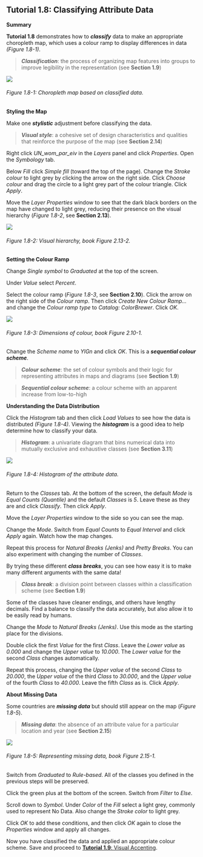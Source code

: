 ## Tutorial 1.8: Classifying Attribute Data

**Summary**

**Tutorial 1.8** demonstrates how to ***classify*** data to make an appropriate choropleth map, which uses a colour ramp to display differences in data *(Figure 1.8-1)*. 

> ***Classification***: the process of organizing map features into groups to improve legibility in the representation (see **Section 1.9**)

![](1.8_Classify_Data_images/image_0.png)

###### Figure 1.8-1: Choropleth map based on classified data.

**Styling the Map**

Make one ***stylistic*** adjustment before classifying the data. 

> ***Visual style***: a cohesive set of design characteristics and qualities that reinforce the purpose of the map (see **Section 2.14**)

Right click *UN_wom_par_eiv* in the *Layers* panel and click *Properties*. Open the *Symbology* tab.

Below *Fill* click *Simple fill* (toward the top of the page). Change the *Stroke colour* to light grey by clicking the arrow on the right side. Click *Choose colour* and drag the circle to a light grey part of the colour triangle. Click *Apply*.

Move the *Layer Properties* window to see that the dark black borders on the map have changed to light grey, reducing their presence on the visual hierarchy (*Figure 1.8-2*, see **Section 2.13**).

![](1.8_Classify_Data_images/image_1.png)

###### Figure 1.8-2: Visual hierarchy, book Figure 2.13-2.

**Setting the Colour Ramp**

Change *Single symbol* to *Graduated* at the top of the screen.

Under *Value* select *Percent*.

Select the colour ramp (*Figure 1.8-3*, see **Section 2.10**). Click the arrow on the right side of the *Colour ramp*. Then click *Create New Colour Ramp…* and change the *Colour ramp type* to *Catalog: ColorBrewer*. Click *OK*. 

![](1.8_Classify_Data_images/image_2.png)

###### Figure 1.8-3: Dimensions of colour, book Figure 2.10-1.

Change the *Scheme name* to *YlGn* and click *OK*. This is a ***sequential colour scheme***.

> ***Colour scheme***: the set of colour symbols and their logic for representing attributes in maps and diagrams (see **Section 1.9**)

> ***Sequential colour scheme***: a colour scheme with an apparent increase from low-to-high

**Understanding the Data Distribution**

Click the *Histogram* tab and then click *Load Values* to see how the data is distributed *(Figure 1.8-4)*. Viewing the ***histogram*** is a good idea to help determine how to classify your data.

> ***Histogram***: a univariate diagram that bins numerical data into mutually exclusive and exhaustive classes (see **Section 3.11**)

![](1.8_Classify_Data_images/image_3.png)

###### Figure 1.8-4: Histogram of the attribute data.

Return to the *Classes* tab. At the bottom of the screen, the default *Mode* is *Equal Counts (Quantile)* and the default *Classes* is *5*. Leave these as they are and click *Classify*. Then click *Apply*.

Move the *Layer Properties* window to the side so you can see the map.

Change the *Mode*. Switch from *Equal Counts* to *Equal Interval* and click *Apply* again. Watch how the map changes.

Repeat this process for *Natural Breaks (Jenks)* and *Pretty Breaks*. You can also experiment with changing the number of *Classes*.

By trying these different ***class breaks***, you can see how easy it is to make many different arguments with the same data!

> ***Class break***: a division point between classes within a classification scheme (see **Section 1.9**)

Some of the classes have cleaner endings, and others have lengthy decimals. Find a balance to classify the data accurately, but also allow it to be easily read by humans.

Change the *Mode* to *Natural Breaks (Jenks)*. Use this mode as the starting place for the divisions. 

Double click the first *Value* for the first *Class*. Leave the *Lower value* as *0.000* and change the *Upper value* to *10.000*. The *Lower value* for the second *Class* changes automatically.

Repeat this process, changing the *Upper value* of the second *Class* to *20.000*, the *Upper value* of the third *Class* to *30.000*, and the *Upper value* of the fourth *Class* to *40.000*. Leave the fifth *Class* as is. Click *Apply*.

**About Missing Data**

Some countries are ***missing data*** but should still appear on the map (*Figure 1.8-5*).

> ***Missing data***: the absence of an attribute value for a particular location and year (see **Section 2.15**)

![](1.8_Classify_Data_images/image_4.png)

###### Figure 1.8-5: Representing missing data, book Figure 2.15-1.

Switch from *Graduated* to *Rule-based*. All of the classes you defined in the previous steps will be preserved.

Click the green plus at the bottom of the screen. Switch from *Filter* to *Else*. 

Scroll down to *Symbol*. Under *Color* of the *Fill* select a light grey, commonly used to represent No Data. Also change the *Stroke color* to light grey.

Click *OK* to add these conditions, and then click *OK* again to close the *Properties* window and apply all changes.

Now you have classified the data and applied an appropriate colour scheme. Save and proceed to [**Tutorial 1.9**: Visual Accenting](/1_Choropleth/1.9_Visual_Accenting.md).

